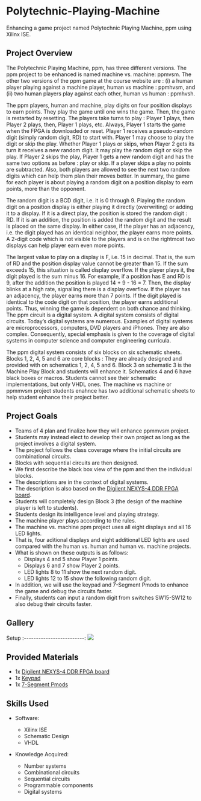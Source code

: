 # Polytechnic-Playing-Machine

Enhancing a game project named Polytechnic Playing Machine, ppm using Xilinx ISE.

## Project Overview

The Polytechnic Playing Machine, ppm, has three different versions. The ppm project to be enhanced is named machine vs. machine: ppmvsm. The other two versions of the ppm game at the course website are : (i) a human player playing against a machine player, human vs machine : ppmhvsm, and (ii) two human players play against each other, human vs human : ppmhvsh. 

The ppm players, human and machine, play digits on four position displays to earn points. They play the game until one wins the game. Then, the game is restarted by resetting. The players take turns to play : Player 1 plays, then Player 2 plays, then, Player 1 plays, etc. Always, Player 1 starts the game when the FPGA is downloaded or reset. Player 1 receives a pseudo-random digit (simply random digit, RD) to start with. Player 1 may choose to play the digit or skip the play. Whether Player 1 plays or skips, when Player 2 gets its turn it receives a new random digit. It may play the random digit or skip the play. If Player 2 skips the play, Player 1 gets a new random digit and has the same two options as before : play or skip. If a player skips a play no points are subtracted. Also, both players are allowed to see the next two random digits which can help them plan their moves better. In summary, the game for each player is about playing a random digit on a position display to earn points, more than the opponent. 

The random digit is a BCD digit, i.e. it is 0 through 9. Playing the random digit on a position display is either playing it directly (overwriting) or adding it to a display. If it is a direct play, the position is stored the random digit : RD. If it is an addition, the position is added the random digit and the result is placed on the same display. In either case, if the player has an adjacency, i.e. the digit played has an identical neighbor, the player earns more points. A 2-digit code which is not visible to the players and is on the rightmost two displays can help player earn even more points. 

The largest value to play on a display is F, i.e. 15 in decimal. That is, the sum of RD and the position display value cannot be greater than 15. If the sum exceeds 15, this situation is called display overflow. If the player plays it, the digit played is the sum minus 16. For example, if a position has E and RD is 9, after the addition the position is played 14 + 9 - 16 = 7. Then, the display blinks at a high rate, signalling there is a display overflow. If the player has an adjacency, the player earns more than 7 points. If the digit played is identical to the code digit on that position, the player earns additional points. Thus, winning the game is dependent on both chance and thinking. The ppm circuit is a digital system. A digital system consists of digital circuits. Today’s digital systems are numerous. Examples of digital systems are microprocessors, computers, DVD players and iPhones. They are also complex. Consequently, special emphasis is given to the coverage of digital systems in computer science and computer engineering curricula.

The ppm digital system consists of six blocks on six schematic sheets. Blocks 1, 2, 4, 5 and 6 are core blocks : They are already designed and provided with on schematics 1, 2, 4, 5 and 6. Block 3 on schematic 3 is the Machine Play Block and students will enhance it. Schematics 4 and 6 have black boxes or macros. Students cannot see their schematic implementations, but only VHDL ones. The machine vs machine or ppmmvsm project students enahnce has two additional schematic sheets to help student enhance their project better.

## Project Goals

* Teams of 4 plan and finalize how they will enhance ppmmvsm project.
* Students may instead elect to develop their own project as long as the project involves a digital system.
* The project follows the class coverage where the initial circuits are combinational circuits.
* Blocks with sequential circuits are then designed.
* We first describe the black box view of the ppm and then the individual blocks.
* The descriptions are in the context of digital systems.
* The description is also based on the [Digilent NEXYS-4 DDR FPGA board](https://www.digikey.com/products/en/development-boards-kits-programmers/evaluation-boards-embedded-complex-logic-fpga-cpld/796?k=digilent&k=410-292&pkeyword=digilent&sv=0&sf=0&FV=-8%7C796&quantity=&ColumnSort=0&page=1&pageSize=25).
* Students will completely design Block 3 (the design of the machine player is left to students).
* Students design its intelligence level and playing strategy.
* The machine player plays according to the rules.
* The machine vs. machine ppm project uses all eight displays and all 16 LED lights. 
* That is, four aditional displays and eight additional LED lights are used compared with the human vs. human and human vs. machine projects. 
* What is shown on these outputs is as follows:
  * Displays 4 and 5 show Player 1 points.
  * Displays 6 and 7 show Player 2 points.
  * LED lights 8 to 11 show the next random digit.
  * LED lights 12 to 15 show the following random digit.
* In addition, we will use the keypad and 7-Segment Pmods to enhance the game and debug the circuits faster. 
* Finally, students can input a random digit from switches SW15-SW12 to also debug their circuits faster.

## Gallery

Setup
:-------------------------:
![](https://github.com/dannyjanani/home/blob/master/src/pages/ProjectPages/Media/ppm.JPG)

## Provided Materials

* 1x [Digilent NEXYS-4 DDR FPGA board](https://www.digikey.com/products/en/development-boards-kits-programmers/evaluation-boards-embedded-complex-logic-fpga-cpld/796?k=digilent&k=410-292&pkeyword=digilent&sv=0&sf=0&FV=-8%7C796&quantity=&ColumnSort=0&page=1&pageSize=25)
* 1x [Keypad](https://www.digikey.com/products/en/switches/keypad-switches/202?k=14662&pkeyword=&sv=0&sf=0&FV=-8%7C202&quantity=&ColumnSort=0&page=1&pageSize=25)
* 1x [7-Segment Pmods](https://www.adafruit.com/product/3108)

## Skills Used

* Software:
  * Xilinx ISE
  * Schematic Design
  * VHDL
  
* Knowledge Acquired: 
  * Number systems
  * Combinational circuits
  * Sequential circuits
  * Programmable components
  * Digital systems
